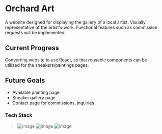 # Orchard Art

A website designed for displaying the gallery of a local artist.
Visually representative of the artist's work.
Functional features such as commission requests will be implemented.

## Current Progress
Converting website to use React, so that reusable components can be utilized for the sneakers/paintings pages. 

## Future Goals
- Available painting page
- Sneaker gallery page
- Contact page for commissions, inquiries

### Tech Stack
>![image](https://img.shields.io/badge/HTML5-E34F26?style=for-the-badge&logo=html5&logoColor=white) 
![image](https://img.shields.io/badge/CSS3-1572B6?style=for-the-badge&logo=css3&logoColor=white)
![image](https://img.shields.io/badge/JavaScript-323330?style=for-the-badge&logo=javascript&logoColor=F7DF1E)
